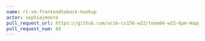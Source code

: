 ```yaml
---
name: rl-sm-frontendtoback-hookup
actor: sophiajmoore
pull_request_url: https://github.com/ucsb-cs156-w22/team04-w22-6pm-HappyCows/pull/65
pull_request_num: 65
---
```

